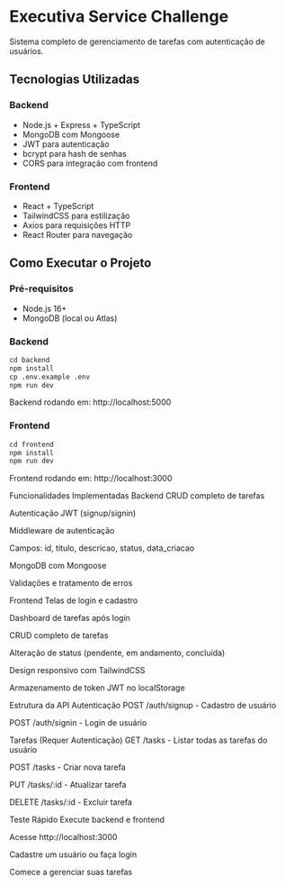 # Executiva Service Challenge

Sistema completo de gerenciamento de tarefas com autenticação de usuários.

## Tecnologias Utilizadas

### Backend
- Node.js + Express + TypeScript
- MongoDB com Mongoose
- JWT para autenticação
- bcrypt para hash de senhas
- CORS para integração com frontend

### Frontend
- React + TypeScript
- TailwindCSS para estilização
- Axios para requisições HTTP
- React Router para navegação

## Como Executar o Projeto

### Pré-requisitos
- Node.js 16+
- MongoDB (local ou Atlas)

### Backend
```markdown
cd backend
npm install
cp .env.example .env
npm run dev
```
Backend rodando em: http://localhost:5000

### Frontend
```markdown
cd frontend
npm install
npm run dev
```
Frontend rodando em: http://localhost:3000


Funcionalidades Implementadas
Backend
CRUD completo de tarefas

Autenticação JWT (signup/signin)

Middleware de autenticação

Campos: id, titulo, descricao, status, data_criacao

MongoDB com Mongoose

Validações e tratamento de erros

Frontend
Telas de login e cadastro

Dashboard de tarefas após login

CRUD completo de tarefas

Alteração de status (pendente, em andamento, concluída)

Design responsivo com TailwindCSS

Armazenamento de token JWT no localStorage

Estrutura da API
Autenticação
POST /auth/signup - Cadastro de usuário

POST /auth/signin - Login de usuário

Tarefas (Requer Autenticação)
GET /tasks - Listar todas as tarefas do usuário

POST /tasks - Criar nova tarefa

PUT /tasks/:id - Atualizar tarefa

DELETE /tasks/:id - Excluir tarefa

Teste Rápido
Execute backend e frontend

Acesse http://localhost:3000

Cadastre um usuário ou faça login

Comece a gerenciar suas tarefas
